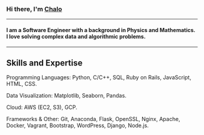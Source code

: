 ### Hi there, I'm [Chalo](https://www.linkedin.com/in/emmanuel-chalo-211336183 "LinkedIn")
---
#### I am a Software Engineer with a background in Physics and Mathematics. I love solving complex data and algorithmic problems.
---
Skills and Expertise
---

Programming Languages: Python, C/C++, SQL, Ruby on Rails, JavaScript, HTML, CSS.

Data Visualization: Matplotlib, Seaborn, Pandas.

Cloud: AWS (EC2, S3), GCP.

Frameworks & Other: Git, Anaconda, Flask, OpenSSL, Nginx, Apache, Docker, Vagrant, Bootstrap, WordPress, Django, Node.js.

